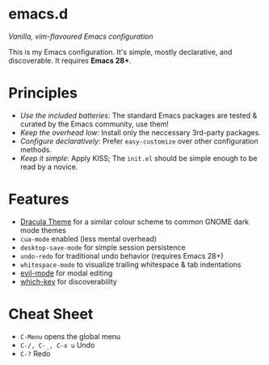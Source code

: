 # emacs.d

_Vanilla, vim-flavoured Emacs configuration_

This is my Emacs configuration. It's simple, mostly declarative, and discoverable. It requires **Emacs 28+**.

# Principles

* _Use the included batteries_: The standard Emacs packages are tested & curated by the Emacs community, use them!
* _Keep the overhead low_: Install only the neccessary 3rd-party packages.
* _Configure declaratively_: Prefer `easy-customize` over other configuration methods.
* _Keep it simple_: Apply KISS; The `init.el` should be simple enough to be read by a novice.

# Features

* [Dracula Theme](https://github.com/dracula/emacs) for a similar colour scheme to common GNOME dark mode themes
* `cua-mode` enabled (less mental overhead)
* `desktop-save-mode` for simple session persistence
* `undo-redo` for traditional undo behavior (requires Emacs 28+)
* `whitespace-mode` to visualize trailing whitespace & tab indentations
* [evil-mode](https://github.com/emacs-evil/evil) for modal editing
* [which-key](https://github.com/justbur/emacs-which-key) for discoverability

# Cheat Sheet

- `C-Menu` opens the global menu
- `C-/, C-_, C-x u` Undo
- `C-?` Redo

